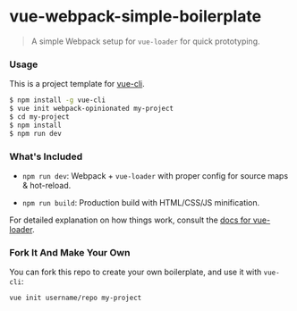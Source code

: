 # vue-webpack-simple-boilerplate

> A simple Webpack setup for `vue-loader` for quick prototyping.

### Usage

This is a project template for [vue-cli](https://github.com/vuejs/vue-cli).

``` bash
$ npm install -g vue-cli
$ vue init webpack-opinionated my-project
$ cd my-project
$ npm install
$ npm run dev
```

### What's Included

- `npm run dev`: Webpack + `vue-loader` with proper config for source maps & hot-reload.

- `npm run build`: Production build with HTML/CSS/JS minification.

For detailed explanation on how things work, consult the [docs for vue-loader](http://vuejs.github.io/vue-loader).

### Fork It And Make Your Own

You can fork this repo to create your own boilerplate, and use it with `vue-cli`:

``` bash
vue init username/repo my-project
```
